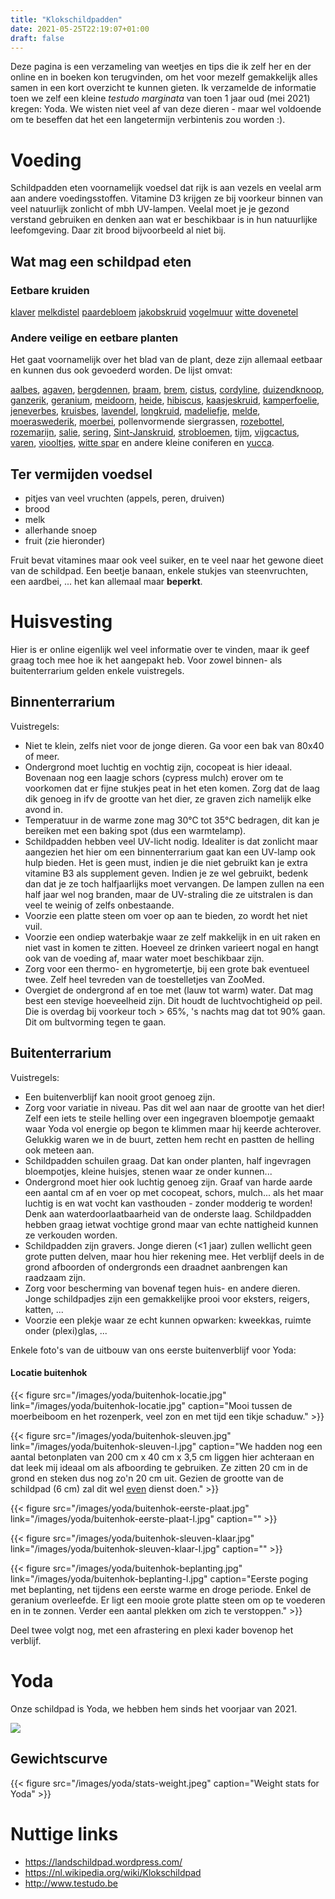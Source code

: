 ```yaml
---
title: "Klokschildpadden"
date: 2021-05-25T22:19:07+01:00
draft: false
---
```


Deze pagina is een verzameling van weetjes en tips die ik zelf her en der online en in boeken kon terugvinden, om het voor mezelf gemakkelijk alles samen in een kort overzicht te kunnen gieten. Ik verzamelde de informatie toen we zelf een kleine _testudo marginata_ van toen 1 jaar oud (mei 2021) kregen: Yoda. We wisten niet veel af van deze dieren - maar wel voldoende om te beseffen dat het een langetermijn verbintenis zou worden :).

# Voeding

Schildpadden eten voornamelijk voedsel dat rijk is aan vezels en veelal arm aan andere voedingsstoffen. Vitamine D3 krijgen ze bij voorkeur binnen van veel natuurlijk zonlicht of mbh UV-lampen. Veelal moet je je gezond verstand gebruiken en denken aan wat er beschikbaar is in hun natuurlijke leefomgeving. Daar zit brood bijvoorbeeld al niet bij.

## Wat mag een schildpad eten

### Eetbare kruiden

[klaver](https://nl.wikipedia.org/wiki/Rode_klaver)
[melkdistel](https://nl.wikipedia.org/wiki/Melkdistel)
[paardebloem](https://nl.wikipedia.org/wiki/Paardenbloem)
[jakobskruid](https://nl.wikipedia.org/wiki/Jakobskruid)
[vogelmuur](https://nl.wikipedia.org/wiki/Vogelmuur)
[witte dovenetel](https://nl.wikipedia.org/wiki/Witte_dovenetel)

### Andere veilige en eetbare planten

Het gaat voornamelijk over het blad van de plant, deze zijn allemaal eetbaar en kunnen dus ook gevoederd worden. De lijst omvat:

[aalbes](https://nl.wikipedia.org/wiki/Aalbes), [agaven](https://nl.wikipedia.org/wiki/Agave_(geslacht)), [bergdennen](https://nl.wikipedia.org/wiki/Bergden), [braam](https://nl.wikipedia.org/wiki/Braam_(geslacht)), [brem](https://nl.wikipedia.org/wiki/Brem_(plant)), [cistus](https://nl.wikipedia.org/wiki/Cistus), [cordyline](https://nl.wikipedia.org/wiki/Cordyline), [duizendknoop](https://nl.wikipedia.org/wiki/Duizendknoop), [ganzerik](https://nl.wikipedia.org/wiki/Ganzerik_(geslacht)), [geranium](https://nl.wikipedia.org/wiki/Geranium_(geslacht)), [meidoorn](https://nl.wikipedia.org/wiki/Meidoorn), [heide](https://nl.wikipedia.org/wiki/Heidefamilie), [hibiscus](https://nl.wikipedia.org/wiki/Hibiscus), [kaasjeskruid](https://nl.wikipedia.org/wiki/Kaasjeskruid), [kamperfoelie](https://nl.wikipedia.org/wiki/Kamperfoelie), [jeneverbes](https://nl.wikipedia.org/wiki/Jeneverbes), [kruisbes](https://nl.wikipedia.org/wiki/Kruisbes), [lavendel](https://nl.wikipedia.org/wiki/Lavendel), [longkruid](https://nl.wikipedia.org/wiki/Longkruid), [madeliefje](https://nl.wikipedia.org/wiki/Madeliefje), [melde](https://nl.wikipedia.org/wiki/Melde), [moeraswederik](https://nl.wikipedia.org/wiki/Moeraswederik), [moerbei](https://nl.wikipedia.org/wiki/Moerbeifamilie), pollenvormende siergrassen, [rozebottel](https://nl.wikipedia.org/wiki/Rozenbottel), [rozemarijn](https://nl.wikipedia.org/wiki/Rozemarijn_(plant)), [salie](https://nl.wikipedia.org/wiki/Salie_(geslacht)), [sering](https://nl.wikipedia.org/wiki/Sering), [Sint-Janskruid](https://nl.wikipedia.org/wiki/Sint-janskruid), [strobloemen](https://nl.wikipedia.org/wiki/Strobloem_(plant)), [tijm](https://nl.wikipedia.org/wiki/Tijm), [vijgcactus](https://nl.wikipedia.org/wiki/Opuntia), [varen](https://nl.wikipedia.org/wiki/Zachte_naaldvaren), [viooltjes](https://nl.wikipedia.org/wiki/Viooltje), [witte spar](https://nl.wikipedia.org/wiki/Witte_spar) en andere kleine coniferen en [yucca](https://nl.wikipedia.org/wiki/Yucca).

## Ter vermijden voedsel

- pitjes van veel vruchten (appels, peren, druiven)
- brood
- melk
- allerhande snoep
- fruit (zie hieronder)

Fruit bevat vitamines maar ook veel suiker, en te veel naar het gewone dieet van de schildpad. Een beetje banaan, enkele stukjes van steenvruchten, een aardbei, ... het kan allemaal maar **beperkt**.

# Huisvesting

Hier is er online eigenlijk wel veel informatie over te vinden, maar ik geef graag toch mee hoe ik het aangepakt heb. Voor zowel binnen- als buitenterrarium gelden enkele vuistregels.

## Binnenterrarium

Vuistregels:

- Niet te klein, zelfs niet voor de jonge dieren. Ga voor een bak van 80x40 of meer.
- Ondergrond moet luchtig en vochtig zijn, cocopeat is hier ideaal. Bovenaan nog een laagje schors (cypress mulch) erover om te voorkomen dat er fijne stukjes peat in het eten komen. Zorg dat de laag dik genoeg in ifv de grootte van het dier, ze graven zich namelijk elke avond in.
- Temperatuur in de warme zone mag 30°C tot 35°C bedragen, dit kan je bereiken met een baking spot (dus een warmtelamp).
- Schildpadden hebben veel UV-licht nodig. Idealiter is dat zonlicht maar aangezien het hier om een binnenterrarium gaat kan een UV-lamp ook hulp bieden. Het is geen must, indien je die niet gebruikt kan je extra vitamine B3 als supplement geven. Indien je ze wel gebruikt, bedenk dan dat je ze toch halfjaarlijks moet vervangen. De lampen zullen na een half jaar wel nog branden, maar de UV-straling die ze uitstralen is dan veel te weinig of zelfs onbestaande.
- Voorzie een platte steen om voer op aan te bieden, zo wordt het niet vuil.
- Voorzie een ondiep waterbakje waar ze zelf makkelijk in en uit raken en niet vast in komen te zitten. Hoeveel ze drinken varieert nogal en hangt ook van de voeding af, maar water moet beschikbaar zijn.
- Zorg voor een thermo- en hygrometertje, bij een grote bak eventueel twee. Zelf heel tevreden van de toestelletjes van ZooMed.
- Overgiet de ondergrond af en toe met (lauw tot warm) water. Dat mag best een stevige hoeveelheid zijn. Dit houdt de luchtvochtigheid op peil. Die is overdag bij voorkeur toch > 65%, 's nachts mag dat tot 90% gaan. Dit om bultvorming tegen te gaan.

## Buitenterrarium

Vuistregels:

- Een buitenverblijf kan nooit groot genoeg zijn.
- Zorg voor variatie in niveau. Pas dit wel aan naar de grootte van het dier! Zelf een iets te steile helling over een ingegraven bloempotje gemaakt waar Yoda vol energie op begon te klimmen maar hij keerde achterover. Gelukkig waren we in de buurt, zetten hem recht en pastten de helling ook meteen aan.
- Schildpadden schuilen graag. Dat kan onder planten, half ingevragen bloempotjes, kleine huisjes, stenen waar ze onder kunnen...
- Ondergrond moet hier ook luchtig genoeg zijn. Graaf van harde aarde een aantal cm af en voer op met cocopeat, schors, mulch... als het maar luchtig is en wat vocht kan vasthouden - zonder modderig te worden! Denk aan waterdoorlaatbaarheid van de onderste laag. Schildpadden hebben graag ietwat vochtige grond maar van echte nattigheid kunnen ze verkouden worden.
- Schildpadden zijn gravers. Jonge dieren (<1 jaar) zullen wellicht geen grote putten delven, maar hou hier rekening mee. Het verblijf deels in de grond afboorden of ondergronds een draadnet aanbrengen kan raadzaam zijn.
- Zorg voor bescherming van bovenaf tegen huis- en andere dieren. Jonge schildpadjes zijn een gemakkelijke prooi voor eksters, reigers, katten, ...
- Voorzie een plekje waar ze echt kunnen opwarken: kweekkas, ruimte onder (plexi)glas, ...

Enkele foto's van de uitbouw van ons eerste buitenverblijf voor Yoda:

#### Locatie buitenhok

{{< figure src="/images/yoda/buitenhok-locatie.jpg" link="/images/yoda/buitenhok-locatie.jpg" caption="Mooi tussen de moerbeiboom en het rozenperk, veel zon en met tijd een tikje schaduw." >}}

{{< figure src="/images/yoda/buitenhok-sleuven.jpg" link="/images/yoda/buitenhok-sleuven-l.jpg" caption="We hadden nog een aantal betonplaten van 200 cm x 40 cm x 3,5 cm liggen hier achteraan en dat leek mij ideaal om als afboording te gebruiken. Ze zitten 20 cm in de grond en steken dus nog zo'n 20 cm uit. Gezien de grootte van de schildpad (6 cm) zal dit wel <a href=''> even</a> dienst doen." >}}

{{< figure src="/images/yoda/buitenhok-eerste-plaat.jpg" link="/images/yoda/buitenhok-eerste-plaat-l.jpg" caption="" >}}

{{< figure src="/images/yoda/buitenhok-sleuven-klaar.jpg" link="/images/yoda/buitenhok-sleuven-klaar-l.jpg" caption="" >}}

{{< figure src="/images/yoda/buitenhok-beplanting.jpg" link="/images/yoda/buitenhok-beplanting-l.jpg" caption="Eerste poging met beplanting, net tijdens een eerste warme en droge periode. Enkel de geranium overleefde. Er ligt een mooie grote platte steen om op te voederen en in te zonnen. Verder een aantal plekken om zich te verstoppen." >}}

Deel twee volgt nog, met een afrastering en plexi kader bovenop het verblijf.

# Yoda

Onze schildpad is Yoda, we hebben hem sinds het voorjaar van 2021.

![](/images/yoda/welcome.jpg)

## Gewichtscurve

{{< figure src="/images/yoda/stats-weight.jpeg" caption="Weight stats for Yoda" >}}



# Nuttige links

- https://landschildpad.wordpress.com/
- https://nl.wikipedia.org/wiki/Klokschildpad
- http://www.testudo.be
